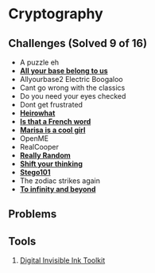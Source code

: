 # Cryptography

## Challenges (Solved 9 of 16)
- A puzzle eh
- **[All your base belong to us](Challenges/2-All_your_base_belong_to_us/README.md)**
- Allyourbase2 Electric Boogaloo
- Cant go wrong with the classics
- Do you need your eyes checked
- Dont get frustrated
- **[Heirowhat](Challenges/7-Heirowhat/README.md)**
- **[Is that a French word](Challenges/8-Is_that_a_French_word/README.md)**
- **[Marisa is a cool girl](Challenges/9-Marisa_is_a_cool_girl/README.md)**
- OpenME
- RealCooper
- **[Really Random](Challenges/12-Really_Random/README.md)**
- **[Shift your thinking](Challenges/13-Shift_your_thinking/README.md)**
- **[Stego101](Challenges/14-Stego101/README.md)**
- The zodiac strikes again
- **[To infinity and beyond](Challenges/16-To_infinity_and_beyond/README.md)**

## Problems

## Tools
1. [Digital Invisible Ink Toolkit](http://diit.sourceforge.net/)
